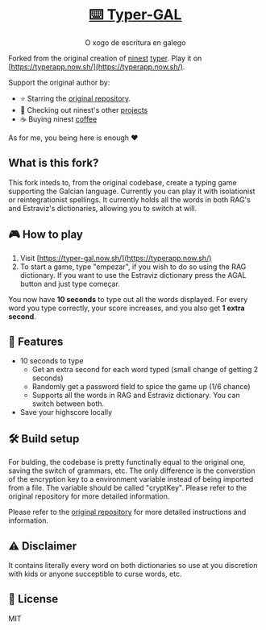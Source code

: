 <h1 align="center"><a href="https://typer-gal.now.sh">⌨️ Typer-GAL</a></h1>

<p align="center">O xogo de escritura en galego</p>

Forked from the original creation of [ninest](https://github.com/ninest/) [typer](https://github.com/ninest/typer). Play it on [https://typerapp.now.sh/](https://typerapp.now.sh/).

Support the original author by:
  - ⭐️ Starring the [original repository](https://github.com/ninest/typer).
  - 🎒 Checking out ninest's other [projects](https://github.com/ninest)
  - ☕️ Buying ninest [coffee](https://www.buymeacoffee.com/ninest)

As for me, you being here is enough ❤️
## What is this fork?

This fork inteds to, from the original codebase, create a typing game supporting the Galcian language. Currently you can play it with isolationist or reintegrationist spellings. It currently holds all the words in both RAG's and Estraviz's dictionaries, allowing you to switch at will.

## 🎮 How to play

1. Visit [https://typer-gal.now.sh/](https://typerapp.now.sh/)
2. To start a game, type "empezar", if you wish to do so using the RAG dictionary. If you want to use the Estraviz dictionary press the AGAL button and just type começar.

You now have **10 seconds** to type out all the words displayed. For every word you type correctly, your score increases, and you also get **1 extra second**.

## 🚀 Features
- 10 seconds to type
  - Get an extra second for each word typed (small change of getting 2 seconds)
  - Randomly get a password field to spice the game up (1/6 chance)
  - Supports all the words in RAG and Estraviz dictionary. You can switch between both.
- Save your highscore locally

## 🛠 Build setup

For bulding, the codebase is pretty functinally equal to the original one, saving the switch of grammars, etc. 
The only difference is the converstion of the encryption key to a environment variable instead of being imported from a file. The variable should be called "cryptKey". Please refer to the original repository for more detailed information. 

Please refer to the [original repository](https://github.com/ninest/typer) for more detailed instructions and information.

## ⚠️ Disclaimer
It contains literally every word on both dictionaries so use at you discretion with kids or anyone succeptible to curse words, etc.

## 📜 License
MIT

